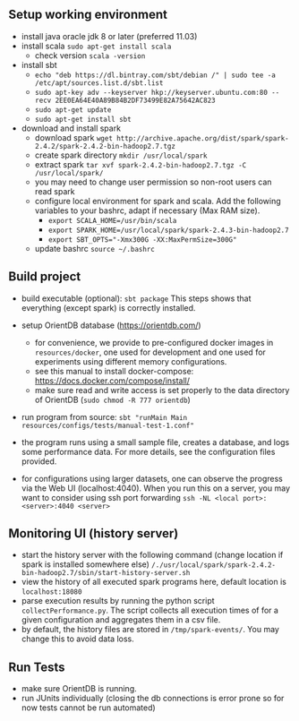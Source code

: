 ## Setup working environment
 - install java oracle jdk 8 or later (preferred 11.03)
 - install scala `sudo apt-get install scala`
    - check version `scala -version`
 - install sbt
    - `echo "deb https://dl.bintray.com/sbt/debian /" | sudo tee -a /etc/apt/sources.list.d/sbt.list`
    - `sudo apt-key adv --keyserver hkp://keyserver.ubuntu.com:80 --recv 2EE0EA64E40A89B84B2DF73499E82A75642AC823`
    - `sudo apt-get update`
    - `sudo apt-get install sbt`
 - download and install spark
    - download spark `wget http://archive.apache.org/dist/spark/spark-2.4.2/spark-2.4.2-bin-hadoop2.7.tgz`
    - create spark directory `mkdir /usr/local/spark`
    - extract spark `tar xvf spark-2.4.2-bin-hadoop2.7.tgz -C /usr/local/spark/`
    - you may need to change user permission so non-root users can read spark
    - configure local environment for spark and scala. Add the following variables to your bashrc, adapt if necessary (Max RAM size).
        - `export SCALA_HOME=/usr/bin/scala`
        - `export SPARK_HOME=/usr/local/spark/spark-2.4.3-bin-hadoop2.7`
        - `export SBT_OPTS="-Xmx300G -XX:MaxPermSize=300G"`
    - update bashrc `source ~/.bashrc`
        
## Build project

 - build executable (optional): `sbt package` This steps shows that everything (except spark) is correctly installed.
 - setup OrientDB database (https://orientdb.com/)
    - for convenience, we provide to pre-configured docker images in `resources/docker`, one used for development and one used for experiments using different memory configurations.
    - see this manual to install docker-compose: https://docs.docker.com/compose/install/   
    - make sure read and write access is set properly to the data directory of OrientDB (`sudo chmod -R 777 orientdb`)

 - run program from source: `sbt "runMain Main resources/configs/tests/manual-test-1.conf"`
 - the program runs using a small sample file, creates a database, and logs some performance data. For more details, see the configuration files provided.
 - for configurations using larger datasets, one can observe the progress via the Web UI (localhost:4040). When you run this on a server, you may want to consider using ssh port forwarding `ssh -NL <local port>:<server>:4040 <server>` 

## Monitoring UI (history server)

 - start the history server with the following command (change location if spark is installed somewhere else)
`/./usr/local/spark/spark-2.4.2-bin-hadoop2.7/sbin/start-history-server.sh`
 - view the history of all executed spark programs here, default location is `localhost:18080`
 - parse execution results by running the python script `collectPerformance.py`. The script collects all execution times of for a given configuration and aggregates them in a csv file. 
 - by default, the history files are stored in `/tmp/spark-events/`. You may change this to avoid data loss.
## Run Tests
- make sure OrientDB is running.
- run JUnits individually (closing the db connections is error prone so for now tests cannot be run automated)
